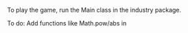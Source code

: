 To play the game, run the Main class in the industry package.


To do:
Add functions like Math.pow/abs in